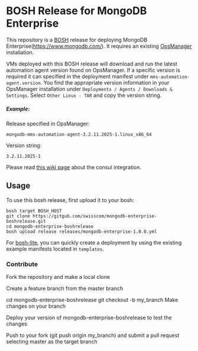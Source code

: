 # BOSH Release for MongoDB Enterprise

This repository is a [BOSH](https://bosh.io) release for deploying MongoDB Enterprise(https://www.mongodb.com/). It requires an existing [OpsManager](https://www.mongodb.com/de/products/ops-manager) installation.

VMs deployed with this BOSH release will download and run the latest automation agent version found on OpsManager.
If a specific version is required it can specified in the deployment manifest under `mms-automation-agent.version`.
You find the appropriate version information in your OpsManager installation under `Deployments / Agents / Downloads & Settings`. Select `Other Linux - TAR` and copy the version string.

##### Example:
Release specified in OpsManager: 

```
mongodb-mms-automation-agent-3.2.11.2025-1.linux_x86_64
```

Version string: 

```
3.2.11.2025-1
```

Please read [this wiki page](https://github.com/swisscom/mongodb-enterprise-boshrelease/wiki/Consul-Integration) about the consul integration.

## Usage

To use this bosh release, first upload it to your bosh:

```
bosh target BOSH_HOST
git clone https://gitgub.com/swisscom/mongodb-enterprise-boshrelease.git
cd mongodb-enterprise-boshrelease
bosh upload release releases/mongodb-enterprise-1.0.0.yml
```

For [bosh-lite](https://github.com/cloudfoundry/bosh-lite), you can quickly create a deployment by using the existing example manifests located in `templates`.


### Contribute

Fork the repository and make a local clone

Create a feature branch from the master branch

cd mongodb-enterprise-boshrelease
git checkout -b my_branch
Make changes on your branch

Deploy your version of mongodb-enterprise-boshrelease to test the changes

Push to your fork (git push origin my_branch) and submit a pull request selecting master as the target branch

